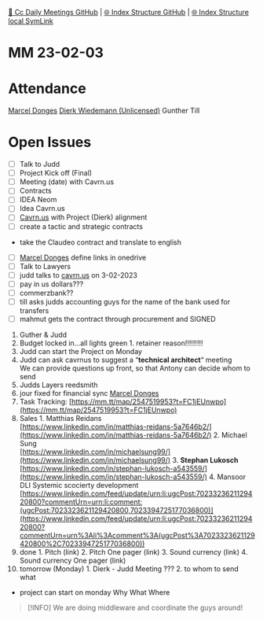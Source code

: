 [📁 Cc Daily Meetings GitHub](/cerulean-circle-unlimited-2cu/governance/cc-internals/cc-daily-meetings.md) | [🌐 Index Structure GitHub](/cerulean-circle-unlimited-2cu/governance/cc-internals/cc-daily-meetings/mm-23-02-03.md) | [🌐 Index Structure local SymLink](./mm-23-02-03.entry.md)

# MM 23-02-03

# Attendance
[Marcel Donges](https://2cu.atlassian.net/wiki/people/557058:26fa7b10-cf49-473c-81c1-fee4e574a9f7?ref=confluence)
[Dierk Wiedemann (Unlicensed)](https://2cu.atlassian.net/wiki/people/63be9afe8a7d2f693bf700d4?ref=confluence)
Gunther
Till
# Open Issues
- [ ] Talk to Judd
- [ ] Project Kick off (Final)
- [ ] Meeting (date) with Cavrn.us
- [ ] Contracts
- [ ] IDEA Neom
- [ ] Idea Cavrn.us
- [ ] [Cavrn.us](http://Cavrn.us) with Project (Dierk) alignment
- [ ] create a tactic and strategic contracts
- take the Claudeo contract and translate to english
- [ ] [Marcel Donges](https://2cu.atlassian.net/wiki/people/557058:26fa7b10-cf49-473c-81c1-fee4e574a9f7?ref=confluence) define links in onedrive
- [ ] Talk to Lawyers
- [ ] judd talks to [cavrn.us](http://cavrn.us) on 3-02-2023
- [ ] pay in us dollars???
- [ ] commerzbank??
- [ ] till asks judds accounting guys for the name of the bank used for transfers
- [ ] mahmut gets the contract through procurement and SIGNED
1. Guther & Judd
  1. Budget locked in…all lights green
    1. retainer reason!!!!!!!!!
  2. Judd can start the Project on Monday
  3. Judd can ask cavrnus to suggest a “**technical architect**“ meeting  
We can provide questions up front, so that Antony can decide whom to send
  4. Judds Layers reedsmith
  5. jour fixed for financial sync [Marcel Donges](https://2cu.atlassian.net/wiki/people/557058:26fa7b10-cf49-473c-81c1-fee4e574a9f7?ref=confluence)
  6. Task Tracking: [https://mm.tt/map/2547519953?t=FC1jEUnwpo](https://mm.tt/map/2547519953?t=FC1jEUnwpo)
  7. Sales
    1. Matthias Reidans  
[https://www.linkedin.com/in/matthias-reidans-5a7646b2/](https://www.linkedin.com/in/matthias-reidans-5a7646b2/)
    2. Michael Sung  
[https://www.linkedin.com/in/michaelsung99/](https://www.linkedin.com/in/michaelsung99/)
    3. **Stephan Lukosch**  
[https://www.linkedin.com/in/stephan-lukosch-a543559/](https://www.linkedin.com/in/stephan-lukosch-a543559/)
    4. Mansoor  
DLI Systemic scocierty development  
[https://www.linkedin.com/feed/update/urn:li:ugcPost:7023323621129420800?commentUrn=urn:li:comment:(ugcPost:7023323621129420800,7023394725177036800)](https://www.linkedin.com/feed/update/urn:li:ugcPost:7023323621129420800?commentUrn=urn%3Ali%3Acomment%3A(ugcPost%3A7023323621129420800%2C7023394725177036800))
  8. done
    1. Pitch (link)
    2. Pitch One pager (link)
    3. Sound currency (link)
    4. Sound currency One pager (link)
  9. tomorrow (Monday)
    1. Dierk - Judd Meeting ???
    2. to whom to send what
- project can start on monday
Why What Where
> [!INFO]
> We are doing middleware and coordinate the guys around!
